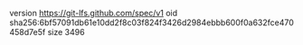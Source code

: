 version https://git-lfs.github.com/spec/v1
oid sha256:6bf57091db61e10dd2f8c03f824f3426d2984ebbb600f0a632fce470458d7e5f
size 3496

